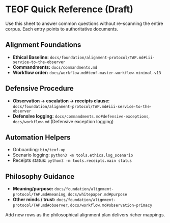 # TEOF Quick Reference (Draft)

Use this sheet to answer common questions without re-scanning the entire corpus.
Each entry points to authoritative documents.

## Alignment Foundations
- **Ethical Baseline:** `docs/foundation/alignment-protocol/TAP.md#iii-service-to-the-observer`
- **Commandments:** `docs/commandments.md`
- **Workflow order:** `docs/workflow.md#teof-master-workflow-minimal-v13`

## Defensive Procedure
- **Observation → escalation → receipts clause:** `docs/foundation/alignment-protocol/TAP.md#iii-service-to-the-observer`
- **Defensive logging:** `docs/commandments.md#defensive-exceptions`, `docs/workflow.md` (Defensive exception logging)

## Automation Helpers
- Onboarding: `bin/teof-up`
- Scenario logging: `python3 -m tools.ethics.log_scenario`
- Receipts status: `python3 -m tools.receipts.main status`

## Philosophy Guidance
- **Meaning/purpose:** `docs/foundation/alignment-protocol/TAP.md#meaning`, `docs/whitepaper.md#purpose`
- **Other minds / trust:** `docs/foundation/alignment-protocol/TAP.md#observer`, `docs/workflow.md#observation-primacy`

Add new rows as the philosophical alignment plan delivers richer mappings.
